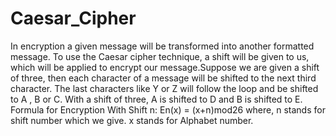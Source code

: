 # Caesar_Cipher

In encryption a given message will be transformed into another formatted message. To use the Caesar cipher technique, a shift will be given to us, which will be applied to encrypt our message.Suppose we are given a shift of three, then each character of a message will be shifted to the next third character. The last characters like Y or Z will follow the loop and be shifted to A , B or C. With a shift of three, A is shifted to D and B is shifted to E.
Formula for Encryption With Shift n:
            En(x) = (x+n)mod26
where, n stands for shift number which we give.
       x stands for Alphabet number.
